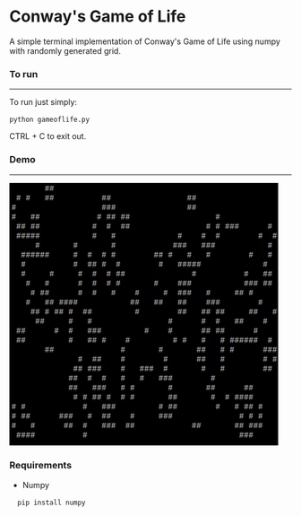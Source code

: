 # Conway's Game of Life
A simple terminal implementation of Conway's Game of Life using numpy with randomly generated grid.

### To run
----------
To run just simply:
```
python gameoflife.py
```
CTRL + C to exit out.

### Demo
--------
![Conway's Game of Life](gameoflife.gif)

### Requirements
- Numpy
```
  pip install numpy
```
